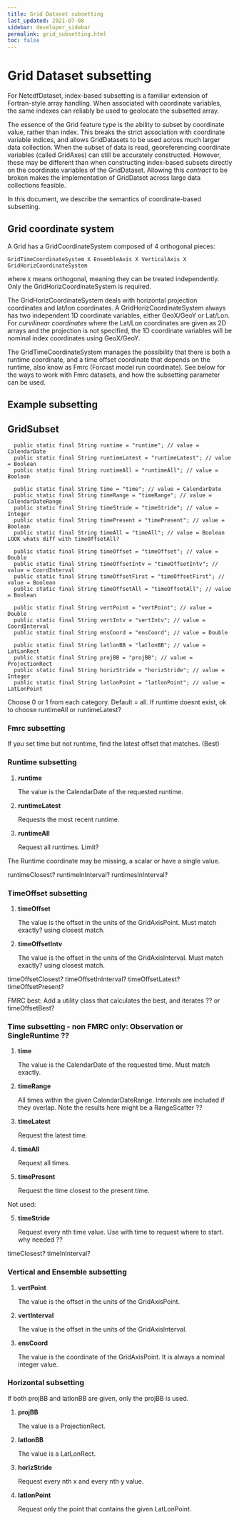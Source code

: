 ```yaml
---
title: Grid Dataset subsetting
last_updated: 2021-07-08
sidebar: developer_sidebar 
permalink: grid_subsetting.html
toc: false
---
```


# Grid Dataset subsetting

For NetcdfDataset, index-based subsetting is a familiar extension of Fortran-style array handling. 
When associated with coordinate variables, the same indexes can reliably be used to geolocate the subsetted
array.

The essence of the Grid feature type is the ability to subset by coordinate value, rather than index. This
breaks the strict association with coordinate variable indices, and allows GridDatasets to be used across 
much larger data collection. When the subset of data is read, georeferencing coordinate variables (called
GridAxes) can still be accurately constructed. However, these may be different than when constructing index-based 
subsets directly on the coordinate variables of the GridDataset. Allowing this _contract_ to be broken makes the
implementation of GridDatset across large data collections feasible.

In this document, we describe the semantics of coordinate-based subsetting.

## Grid coordinate system

A Grid has a GridCoordinateSystem composed of 4 orthogonal pieces:

`GridTimeCoordinateSystem X EnsembleAxis X VerticalAxis X GridHorizCoordinateSystem`

where `X` means orthogonal, meaning they can be treated independently. Only the GridHorizCoordinateSystem
is required.

The GridHorizCoordinateSystem deals with horizontal projection coordinates and lat/lon coordinates. A
GridHorizCoordinateSystem always has two independent 1D coordinate variables, either GeoX/GeoY or Lat/Lon.
For _curvilinear coordinates_ where the Lat/Lon coordinates are given as 2D arrays and the projection is not
specified, the 1D coordinate variables will be nominal index coordinates using GeoX/GeoY.

The GridTimeCoordinateSystem manages the possibility that there is both a runtime coordinate, and a time offset
coordinate that depends on the runtime, also know as Fmrc (Forcast model run coordinate). See below for the ways
to work with Fmrc datasets, and how the subsetting parameter can be used. 

## Example subsetting

## GridSubset

````
  public static final String runtime = "runtime"; // value = CalendarDate
  public static final String runtimeLatest = "runtimeLatest"; // value = Boolean
  public static final String runtimeAll = "runtimeAll"; // value = Boolean

  public static final String time = "time"; // value = CalendarDate
  public static final String timeRange = "timeRange"; // value = CalendarDateRange
  public static final String timeStride = "timeStride"; // value = Integer
  public static final String timePresent = "timePresent"; // value = Boolean
  public static final String timeAll = "timeAll"; // value = Boolean LOOK whats diff with timeOffsetAll?

  public static final String timeOffset = "timeOffset"; // value = Double
  public static final String timeOffsetIntv = "timeOffsetIntv"; // value = CoordInterval
  public static final String timeOffsetFirst = "timeOffsetFirst"; // value = Boolean
  public static final String timeOffsetAll = "timeOffsetAll"; // value = Boolean

  public static final String vertPoint = "vertPoint"; // value = Double
  public static final String vertIntv = "vertIntv"; // value = CoordInterval
  public static final String ensCoord = "ensCoord"; // value = Double

  public static final String latlonBB = "latlonBB"; // value = LatLonRect
  public static final String projBB = "projBB"; // value = ProjectionRect
  public static final String horizStride = "horizStride"; // value = Integer
  public static final String latlonPoint = "latlonPoint"; // value = LatLonPoint

````

Choose 0 or 1 from each category. Default = all.
If runtime doesnt exist, ok to choose runtimeAll or runtimeLatest?

### Fmrc subsetting

If you set time but not runtime, find the latest offset that matches. (Best)

### Runtime subsetting

1. **runtime**

    The value is the CalendarDate of the requested runtime.

2. **runtimeLatest**

    Requests the most recent runtime.

3. **runtimeAll**

    Request all runtimes. Limit?
    
The Runtime coordinate may be missing, a scalar or have a single value.

runtimeClosest? runtimeInInterval? runtimesInInterval?
    
### TimeOffset subsetting

1. **timeOffset**

    The value is the offset in the units of the GridAxisPoint. Must match exactly? using closest match.

2. **timeOffsetIntv**

    The value is the offset in the units of the GridAxisInterval. Must match exactly? using closest match.
    
timeOffsetClosest? timeOffsetInInterval?  timeOffsetLatest? timeOffsetPresent?

FMRC best: Add a utility class that calculates the best, and iterates ?? or timeOffsetBest?

### Time subsetting - non FMRC only: Observation or SingleRuntime ??

1. **time**

    The value is the CalendarDate of the requested time. Must match exactly.
    
2. **timeRange**

    All times within the given CalendarDateRange. Intervals are included if they overlap. Note the results here might be a RangeScatter ??

3. **timeLatest**

    Request the latest time.

4. **timeAll**

    Request all times.

5. **timePresent**

    Request the time closest to the present time.
    
Not used:
    
5. **timeStride**

    Request every nth time value. Use with time to request where to start. why needed ??
    
timeClosest? timeInInterval? 
       
### Vertical and Ensemble subsetting

1. **vertPoint**

    The value is the offset in the units of the GridAxisPoint.

2. **vertInterval**

    The value is the offset in the units of the GridAxisInterval. 

3. **ensCoord**

    The value is the coordinate of the GridAxisPoint. It is always a nominal integer value.
    
### Horizontal subsetting

If both projBB and latlonBB are given, only the projBB is used. 

1. **projBB**

   The value is a ProjectionRect. 

2. **latlonBB**

    The value is a LatLonRect.

3. **horizStride**

    Request every nth x and every nth y value.
    
4. **latlonPoint**

    Request only the point that contains the given LatLonPoint.
